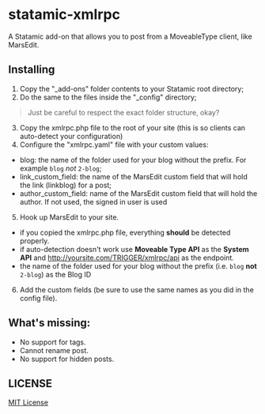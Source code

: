 statamic-xmlrpc
===============

A Statamic add-on that allows you to post from a MoveableType client, like MarsEdit.

## Installing
1. Copy the "_add-ons" folder contents to your Statamic root directory;
2. Do the same to the files inside the "_config" directory;
  > Just be careful to respect the exact folder structure, okay?
3. Copy the xmlrpc.php file to the root of your site (this is so clients can auto-detect your configuration)
4. Configure the "xmlrpc.yaml" file with your custom values:
  * blog: the name of the folder used for your blog without the prefix. For example `blog` *not* `2-blog`;
  * link_custom_field: the name of the MarsEdit custom field that will hold the link (linkblog) for a post;
  * author_custom_field: name of the MarsEdit custom field that will hold the author. If not used, the signed in user is used
5. Hook up MarsEdit to your site.
  * if you copied the xmlrpc.php file, everything **should** be detected properly.
  * if auto-detection doesn't work use **Moveable Type API** as the **System API** and http://yoursite.com/TRIGGER/xmlrpc/api as the endpoint.
  * the name of the folder used for your blog without the prefix (i.e. `blog` **not** `2-blog`) as the Blog ID  
6. Add the custom fields (be sure to use the same names as you did in the config file).

## What's missing:

* No support for tags.
* Cannot rename post.
* No support for hidden posts.

## LICENSE

[MIT License](http://emd.mit-license.org)